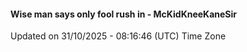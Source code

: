 #### Wise man says only fool rush in - McKidKneeKaneSir
Updated on 31/10/2025 - 08:16:46 (UTC) Time Zone
